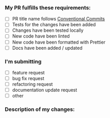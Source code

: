 ### My PR fulfills these requirements:
- [ ] PR title name follows [Conventional Commits](https://www.conventionalcommits.org/en/v1.0.0/#summary)
- [ ] Tests for the changes have been added
- [ ] Changes have been tested locally
- [ ] New code have been linted
- [ ] New code have been formatted with Prettier
- [ ] Docs have been added / updated

### I'm submitting
- [ ] feature request
- [ ] bug fix request
- [ ] refactoring request
- [ ] documentation update request
- [ ] other

### Description of my changes:
<!--- Please describe in detail changes you made. -->